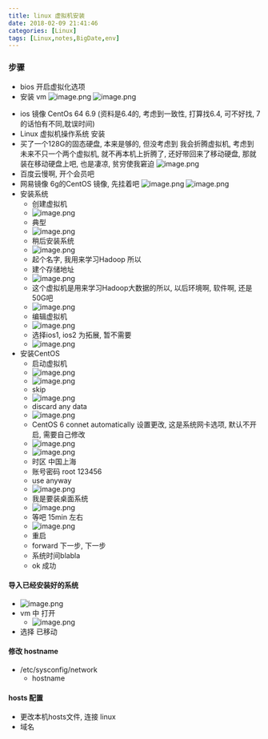 ```yaml
---
title: linux 虚拟机安装
date: 2018-02-09 21:41:46
categories: [Linux]
tags: [Linux,notes,BigDate,env]
---
```

### 步骤
* bios 开启虚拟化选项
* 安装 vm
![image.png](http://upload-images.jianshu.io/upload_images/4832809-66994f5a05a21273.png?imageMogr2/auto-orient/strip%7CimageView2/2/w/1240)
![image.png](http://upload-images.jianshu.io/upload_images/4832809-3f7f0307f6a8c5bf.png?imageMogr2/auto-orient/strip%7CimageView2/2/w/1240)
<!----more--->
* ios 镜像  CentOs 64 6.9 (资料是6.4的, 考虑到一致性, 打算找6.4, 可不好找, 7的话怕有不同,耽误时间)
* Linux 虚拟机操作系统 安装
* 买了一个128G的固态硬盘, 本来是够的, 但没考虑到 我会折腾虚拟机, 考虑到未来不只一个两个虚拟机, 就不再本机上折腾了, 还好带回来了移动硬盘, 那就装在移动硬盘上吧, 也是凄凉, 贫穷使我窘迫
![image.png](http://upload-images.jianshu.io/upload_images/4832809-a31a5e08bce3b4ec.png?imageMogr2/auto-orient/strip%7CimageView2/2/w/1240)
* 百度云慢啊, 开个会员吧
* 网易镜像 6g的CentOS 镜像, 先挂着吧
![image.png](http://upload-images.jianshu.io/upload_images/4832809-a810a4541b4b2606.png?imageMogr2/auto-orient/strip%7CimageView2/2/w/1240)
![image.png](http://upload-images.jianshu.io/upload_images/4832809-12bef4e695cd8b39.png?imageMogr2/auto-orient/strip%7CimageView2/2/w/1240)
* 安装系统
    * 创建虚拟机
    * ![image.png](http://upload-images.jianshu.io/upload_images/4832809-91fb1c022ca47231.png?imageMogr2/auto-orient/strip%7CimageView2/2/w/1240)
    * 典型
    * ![image.png](http://upload-images.jianshu.io/upload_images/4832809-cd16e11d303d7660.png?imageMogr2/auto-orient/strip%7CimageView2/2/w/1240)
    * 稍后安装系统
    * ![image.png](http://upload-images.jianshu.io/upload_images/4832809-d9f6a1a8205b163c.png?imageMogr2/auto-orient/strip%7CimageView2/2/w/1240)
    * 起个名字, 我用来学习Hadoop 所以 
    * 建个存储地址
    * ![image.png](http://upload-images.jianshu.io/upload_images/4832809-b262f12492db5d86.png?imageMogr2/auto-orient/strip%7CimageView2/2/w/1240)
    * 这个虚拟机是用来学习Hadoop大数据的所以, 以后环境啊, 软件啊, 还是50G吧
    * ![image.png](http://upload-images.jianshu.io/upload_images/4832809-c0d2197ee226be49.png?imageMogr2/auto-orient/strip%7CimageView2/2/w/1240)
    * 编辑虚拟机
    * ![image.png](http://upload-images.jianshu.io/upload_images/4832809-b75a50dd1a419f9b.png?imageMogr2/auto-orient/strip%7CimageView2/2/w/1240)
    * 选择ios1, ios2 为拓展, 暂不需要
    * ![image.png](http://upload-images.jianshu.io/upload_images/4832809-7a721b37c0105c9f.png?imageMogr2/auto-orient/strip%7CimageView2/2/w/1240)
* 安装CentOS
    * 启动虚拟机
    * ![image.png](http://upload-images.jianshu.io/upload_images/4832809-284f93d35c5db93f.png?imageMogr2/auto-orient/strip%7CimageView2/2/w/1240)
    * ![image.png](http://upload-images.jianshu.io/upload_images/4832809-cc10b979c069de38.png?imageMogr2/auto-orient/strip%7CimageView2/2/w/1240)
    * skip
    * ![image.png](http://upload-images.jianshu.io/upload_images/4832809-7817a31ece04959b.png?imageMogr2/auto-orient/strip%7CimageView2/2/w/1240)
    * discard any data
    * ![image.png](http://upload-images.jianshu.io/upload_images/4832809-a7fe8dd9435f4e43.png?imageMogr2/auto-orient/strip%7CimageView2/2/w/1240)
    * CentOS 6 connet automatically 设置更改, 这是系统网卡选项, 默认不开启, 需要自己修改
    * ![image.png](http://upload-images.jianshu.io/upload_images/4832809-c5333569b58fd20d.png?imageMogr2/auto-orient/strip%7CimageView2/2/w/1240)
    * ![image.png](http://upload-images.jianshu.io/upload_images/4832809-74daa773b28f9fc7.png?imageMogr2/auto-orient/strip%7CimageView2/2/w/1240)
    * 时区 中国上海
    * 账号密码 root 123456 
    * use anyway
    * ![image.png](http://upload-images.jianshu.io/upload_images/4832809-097870ca7b288dd5.png?imageMogr2/auto-orient/strip%7CimageView2/2/w/1240)
    * 我是要装桌面系统
    * ![image.png](http://upload-images.jianshu.io/upload_images/4832809-641c2b6cf2d6cba8.png?imageMogr2/auto-orient/strip%7CimageView2/2/w/1240)
    * 等吧 15min 左右
    * ![image.png](http://upload-images.jianshu.io/upload_images/4832809-39d80e515951bbd8.png?imageMogr2/auto-orient/strip%7CimageView2/2/w/1240)
    * 重启
    * forward 下一步, 下一步
    * 系统时间blabla
    * ok 成功
#### 导入已经安装好的系统
* ![image.png](http://upload-images.jianshu.io/upload_images/4832809-e480b9016e1c5e07.png?imageMogr2/auto-orient/strip%7CimageView2/2/w/1240)
* vm 中 打开 
    * ![image.png](http://upload-images.jianshu.io/upload_images/4832809-2f621c451a582548.png?imageMogr2/auto-orient/strip%7CimageView2/2/w/1240)
* 选择 已移动
#### 修改 hostname
* /etc/sysconfig/network
    * hostname
#### hosts 配置
* 更改本机hosts文件, 连接 linux
* 域名